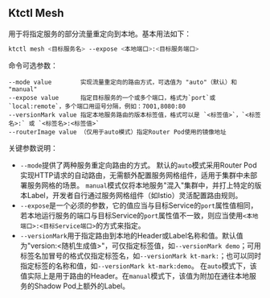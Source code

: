 Ktctl Mesh
---

用于将指定服务的部分流量重定向到本地。基本用法如下：

```bash
ktctl mesh <目标服务名> --expose <本地端口>:<目标服务端口>
```

命令可选参数：

```
--mode value        实现流量重定向的路由方式，可选值为 "auto"（默认）和 "manual"
--expose value      指定目标服务的一个或多个端口，格式为`port`或`local:remote`，多个端口用逗号分隔，例如：7001,8080:80
--versionMark value 指定本地服务路由的版本标签值，格式可以是 `<标签值>`，`<标签名>:` 或 `<标签名>:<标签值>`
--routerImage value （仅用于auto模式）指定Router Pod使用的镜像地址
```

关键参数说明：

- `--mode`提供了两种服务重定向路由的方式。
  默认的`auto`模式采用Router Pod实现HTTP请求的自动路由，无需额外配置服务网格组件，适用于集群中未部署服务网格的场景。
  `manual`模式仅将本地服务"混入"集群中，并打上特定的版本Label，开发者自行通过服务网格组件（如Istio）灵活配置路由规则。
- `--expose`是一个必须的参数，它的值应当与目标Service的`port`属性值相同，若本地运行服务的端口与目标Service的`port`属性值不一致，则应当使用`<本地端口>:<目标Service端口>`的方式来指定。
- `--versionMark`用于指定路由到本地的Header或Label名称和值。默认值为"version:\<随机生成值\>"，可仅指定标签值，如`--versionMark demo`；可用标签名加冒号的格式仅指定标签名，如`--versionMark kt-mark:`；也可以同时指定标签的名称和值，如`--versionMark kt-mark:demo`。
  在`auto`模式下，该值实际上是用于路由的Header。在`manual`模式下，该值为附加在通往本地服务的Shadow Pod上额外的Label。
